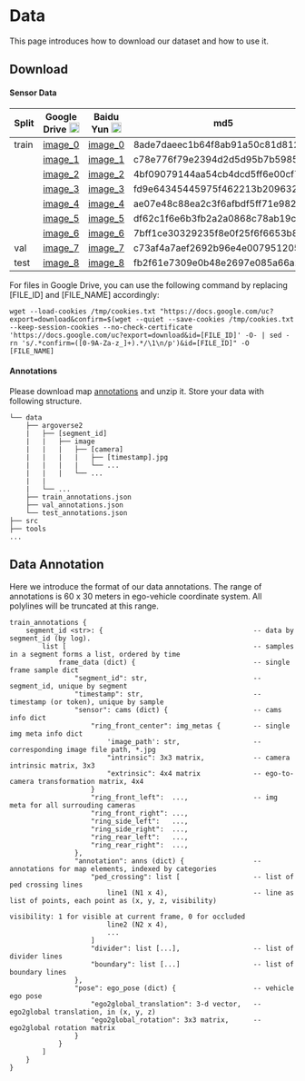# Data

This page introduces how to download our dataset and how to use it.

## Download

#### Sensor Data

| Split | Google Drive <img src="https://ssl.gstatic.com/docs/doclist/images/drive_2022q3_32dp.png" alt="Google Drive" width="18"/> | Baidu Yun <img src="https://nd-static.bdstatic.com/m-static/v20-main/favicon-main.ico" alt="Baidu Yun" width="18"/> | md5 | Size |
| --- | --- | --- | --- | --- |
| train | [image_0](https://drive.google.com/file/d/1jio4Gj3dNlXmSzebO6D7Uy5oz4EaTNTq/view?usp=share_link) | [image_0](https://pan.baidu.com/s/12aV4CoT8znEY12q4M8XFiw?pwd=m204) | 8ade7daeec1b64f8ab91a50c81d812f6 | ~14.0G |
|  | [image_1](https://drive.google.com/file/d/1IgnvZ2UljL49AzNV6CGNGFLQo6tjNFJq/view?usp=share_link) | [image_1](https://pan.baidu.com/s/1SArnlA2_Om9o0xcGd6-EwA?pwd=khx8) | c78e776f79e2394d2d5d95b7b5985e0f | ~14.3G |
|  | [image_2](https://drive.google.com/file/d/1ViEsK5hukjMGfOm_HrCiQPkGArWrT91o/view?usp=share_link) | [image_2](https://pan.baidu.com/s/1ZghG7gwJqFrGxCEcUffp8A?pwd=0xgm) | 4bf09079144aa54cb4dcd5ff6e00cf79 | ~14.2G |
|  | [image_3](https://drive.google.com/file/d/1r3NYauV0JIghSmEihTxto0MMoyoh4waK/view?usp=share_link) | [image_3](https://pan.baidu.com/s/1ogwmXwS9u-B9nhtHlBTz5g?pwd=sqeg) | fd9e64345445975f462213b209632aee | ~14.4G |
|  | [image_4](https://drive.google.com/file/d/1aBe5yxNBew11YRRu-srQNwc5OloyKP4r/view?usp=share_link) | [image_4](https://pan.baidu.com/s/1tMAmUcZH2SzCiJoxwgk87w?pwd=i1au) | ae07e48c88ea2c3f6afbdf5ff71e9821 | ~14.5G |
|  | [image_5](https://drive.google.com/file/d/1Or-Nmsq4SU24KNe-cn9twVYVprYPUd_y/view?usp=share_link) | [image_5](https://pan.baidu.com/s/1sRyrhcSz-izW2U5x3UACSA?pwd=nzxx) | df62c1f6e6b3fb2a2a0868c78ab19c92 | ~14.2G |
|  | [image_6](https://drive.google.com/file/d/1mSWU-2nMzCO5PGF7yF9scoPntWl7ItfZ/view?usp=share_link) | [image_6](https://pan.baidu.com/s/1P3zn_L6EIGUHb43qWOJYWg?pwd=4wei) | 7bff1ce30329235f8e0f25f6f6653b8f | ~14.4G |
| val | [image_7](https://drive.google.com/file/d/19N5q-zbjE2QWngAT9xfqgOR3DROTAln0/view?usp=share_link) | [image_7](https://pan.baidu.com/s/1rRkPWg-zG2ygsbMhwXjPKg?pwd=qsvb) | c73af4a7aef2692b96e4e00795120504 | ~21.0G |
| test | [image_8](https://drive.google.com/file/d/1CvT9w0q8vPldfaajI5YsAqM0ZINT1vJv/view?usp=share_link) | [image_8](https://pan.baidu.com/s/10zjKeuAw350fwTYAeuSLxg?pwd=99ch) | fb2f61e7309e0b48e2697e085a66a259 | ~21.2G |

For files in Google Drive, you can use the following command by replacing [FILE_ID] and [FILE_NAME] accordingly:
```
wget --load-cookies /tmp/cookies.txt "https://docs.google.com/uc?export=download&confirm=$(wget --quiet --save-cookies /tmp/cookies.txt --keep-session-cookies --no-check-certificate 'https://docs.google.com/uc?export=download&id=[FILE_ID]' -O- | sed -rn 's/.*confirm=([0-9A-Za-z_]+).*/\1\n/p')&id=[FILE_ID]" -O [FILE_NAME]
```


#### Annotations

Please download map [annotations](https://drive.google.com/file/d/1NUwFTVZ_HKeOeqe3oJO01PdBJQcZRVhu/view?usp=sharing) and unzip it. Store your data with following structure.

```
└── data
    ├── argoverse2
    |   ├── [segment_id]
    |   |   ├── image
    |   |   |   ├── [camera]
    |   |   |   |   ├── [timestamp].jpg
    |   |   |   |   └── ...
    |   |   |   └── ...
    |   |   
    |   └── ...
    ├── train_annotations.json
    ├── val_annotations.json
    └── test_annotations.json
├── src
├── tools
...
```



## Data Annotation

Here we introduce the format of our data annotations. The range of annotations is 60 x 30 meters in ego-vehicle coordinate system. All polylines will be truncated at this range.

```
train_annotations {
    segment_id <str>: {                                     -- data by segment_id (by log).
        list [                                              -- samples in a segment forms a list, ordered by time
            frame_data (dict) {                             -- single frame sample dict
                "segment_id": str,                          -- segment_id, unique by segment
                "timestamp": str,                           -- timestamp (or token), unique by sample
                "sensor": cams (dict) {                     -- cams info dict
                    "ring_front_center": img_metas {        -- single img meta info dict
                        'image_path': str,                  -- corresponding image file path, *.jpg
                        "intrinsic": 3x3 matrix,            -- camera intrinsic matrix, 3x3
                        "extrinsic": 4x4 matrix             -- ego-to-camera transformation matrix, 4x4
                    }
                    "ring_front_left":  ...,                -- img meta for all surrouding cameras
                    "ring_front_right": ...,
                    "ring_side_left":   ...,
                    "ring_side_right":  ...,
                    "ring_rear_left":   ...,
                    "ring_rear_right":  ...,
                },
                "annotation": anns (dict) {                 -- annotations for map elements, indexed by categories
                    "ped_crossing": list [                  -- list of ped crossing lines
                        line1 (N1 x 4),                     -- line as list of points, each point as (x, y, z, visibility)
                                                                visibility: 1 for visible at current frame, 0 for occluded
                        line2 (N2 x 4),
                        ...
                    ]
                    "divider": list [...],                  -- list of divider lines
                    "boundary": list [...]                  -- list of boundary lines
                },
                "pose": ego_pose (dict) {                   -- vehicle ego pose
                    "ego2global_translation": 3-d vector,   -- ego2global translation, in (x, y, z)
                    "ego2global_rotation": 3x3 matrix,      -- ego2global rotation matrix
                }
            }
        ]             
    }
}
```
